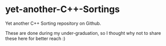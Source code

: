 # yet-another-C++-Sortings
Yet another C++ Sorting repository on Github.

These are done during my under-graduation, so I thought why not to share these here for better reach :)
